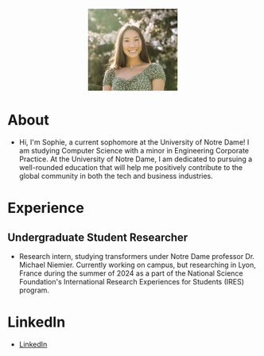 <p align="center">
  <img src="/assets/Sophie Chou Headshot.jpg" alt="Alt text" width="180" height="165">
</p>


# About
- Hi, I'm Sophie, a current sophomore at the University of Notre Dame! I am studying Computer Science with a minor in Engineering Corporate Practice. At the University of Notre Dame, I am dedicated to pursuing a well-rounded education that will help me positively contribute to the global community in both the tech and business industries.

# Experience
## Undergraduate Student Researcher
- Research intern, studying transformers under Notre Dame professor Dr. Michael Niemier. Currently working on campus, but researching in Lyon, France during the summer of 2024 as a part of the National Science Foundation's International Research Experiences for Students (IRES) program.

# LinkedIn
- [LinkedIn](https://www.linkedin.com/in/sophiechou-/)
